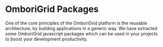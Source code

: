 # OmboriGrid Packages

One of the core principles of the OmboriGrid platform is the reusable architecture, by building applications in a generic way.
We have extracted some OmboriGrid javascript packages which can be used in your projects to boost your development productivity.
